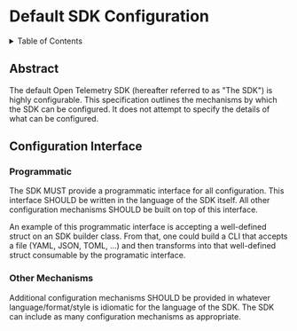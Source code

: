 # Default SDK Configuration

<details>
<summary>Table of Contents</summary>

* [Abstract](#abstract)
* [Configuration Interface](#configuration-interface)

</details>

## Abstract

The default Open Telemetry SDK (hereafter referred to as "The SDK") is highly configurable.
This specification outlines the mechanisms by which the SDK can be configured.
It does not attempt to specify the details of what can be configured.

## Configuration Interface

### Programmatic

The SDK MUST provide a programmatic interface for all configuration.
This interface SHOULD be written in the language of the SDK itself.
All other configuration mechanisms SHOULD be built on top of this interface.

An example of this programmatic interface is accepting a well-defined
struct on an SDK builder class. From that, one could build a CLI that accepts a
file (YAML, JSON, TOML, ...) and then transforms into that well-defined struct
consumable by the programatic interface.

### Other Mechanisms

Additional configuration mechanisms SHOULD be provided in whatever language/format/style is idiomatic for the language of the SDK.
The SDK can include as many configuration mechanisms as appropriate.
